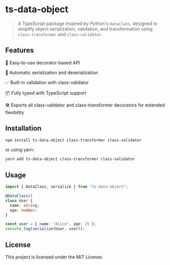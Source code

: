 # ts-data-object

> A TypeScript package inspired by Python's ```dataclass```, designed to simplify object serialization, validation, and transformation using ```class-transformer``` and ```class-validator```.

## Features

🎯 Easy-to-use decorator-based API

🔄 Automatic serialization and deserialization

✅ Built-in validation with class-validator

📦 Fully typed with TypeScript support

🛠 Exports all class-validator and class-transformer decorators for extended flexibility

## Installation
```bash
npm install ts-data-object class-transformer class-validator
```

or using yarn:
```bash
yarn add ts-data-object class-transformer class-validator
```
## Usage

```typescript
import { DataClass, serialize } from "ts-data-object";

@DataClass()
class User {
  name: string;
  age: number;
}

const user = { name: "Alice", age: 25 };
console.log(serialize(User, user));
```
## License

This project is licensed under the MIT License.

